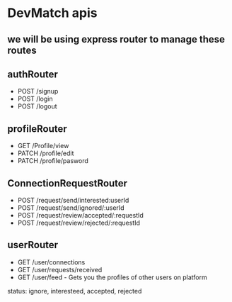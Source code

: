 # DevMatch apis

## we will be using express router to manage these routes

## authRouter
- POST /signup
- POST /login
- POST /logout

## profileRouter
- GET /Profile/view
- PATCH /profile/edit
- PATCH /profile/pasword

## ConnectionRequestRouter
- POST /request/send/interested:userId
- POST /request/send/ignored/:userId
- POST /request/review/accepted/:requestId
- POST /request/review/rejected/:requestId

## userRouter
- GET /user/connections
- GET /user/requests/received
- GET /user/feed - Gets you the profiles of other users on platform

status: ignore, interesteed, accepted, rejected

